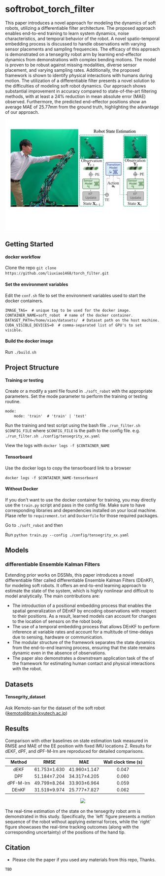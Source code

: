 # softrobot_torch_filter
This paper introduces a novel approach for modeling the dynamics of soft robots, utilizing a differentiable filter architecture. The proposed approach enables end-to-end training to learn system dynamics, noise characteristics, and temporal behavior of the robot. A novel spatio-temporal embedding process is discussed to handle observations with varying sensor placements and sampling frequencies. The efficacy of this approach is demonstrated on a tensegrity robot arm by learning end-effector dynamics from demonstrations with complex bending motions. The model is proven to be robust against missing modalities, diverse sensor placement, and varying sampling rates. Additionally, the proposed framework is shown to identify physical interactions with humans during motion. The utilization of a differentiable filter presents a novel solution to the difficulties of modeling soft robot dynamics. Our approach shows substantial improvement in accuracy compared to state-of-the-art filtering methods, with at least a 24% reduction in mean absolute error (MAE) observed. Furthermore, the predicted end-effector positions show an average MAE of 25.77mm from the ground truth, highlighting the advantage of our approach. 

<p align="center">
<img src = "img/overview_new.png" width ="600" />
</p>

## Getting Started
#### docker workflow

Clone the repo `git clone https://github.com/liuxiao1468/torch_filter.git`

#### Set the environment variables
Edit the `conf.sh` file to set the environment variables used to start the docker 
containers. 

```
IMAGE_TAG=  # unique tag to be used for the docker image.
CONTAINER_NAME=soft_robot  # name of the docker container.
DATASET_PATH=/home/xiao/datasets/  # Dataset path on the host machine.
CUDA_VISIBLE_DEVICES=0  # comma-separated list of GPU's to set visible.
```

#### Build the docker image
Run `./build.sh`

## Project Structure

#### Training or testing
Create or a modify a yaml file found in `./soft_robot` 
with the appropriate parameters. Set the mode parameter to perform the 
training or testing routine. 

```
mode:
    mode: 'train'  # 'train' | 'test'
```

Run the training and test script using the bash file `./run_filter.sh $CONFIG_FILE` 
where `$CONFIG_FILE` is the path to the config file. e.g. 
`./run_filter.sh ./config/tensegrity_xx.yaml`

View the logs with `docker logs -f $CONTAINER_NAME`

#### Tensorboard

Use the docker logs to copy the tensorboard link to a browser

```docker logs -f $CONTAINER_NAME-tensorboard```
 
#### Without Docker

If you don't want to use the docker container for training, you may directly use the
`train.py` script and pass in the config file. Make sure to have corresponding libraries and
dependencies installed on your local machine. Plase refer to `requirement.txt` and `Dockerfile` 
for those required packages.

Go to `./soft_robot` and then

Run `python train.py --config ./config/tensegrity_xx.yaml`


## Models
### differentiable Ensemble Kalman Filters
Extending prior works on DSSMs, this paper introduces
a novel differentiable filter called differentiable Ensemble
Kalman Filters (DEnKF), for modeling soft robots. It offers
an end-to-end learning approach to estimate the state of the
system, which is highly nonlinear and difficult to model
analytically. The main contributions are:
- The introduction of a positional embedding process that
enables the spatial generalization of DEnKF by encoding
observations with respect to their positions. As a result,
learned models can account for changes to the location
of sensors on the robot body.
- The use of a temporal embedding process that allows
DEnKF to perform inference at variable rates and account
for a multitude of time-delays due to sensing,
hardware or communication.
- The modular structure of the framework separates the
state dynamics from the end-to-end learning process,
ensuring that the state remains dynamic even in the
absence of observations.
- The paper also demonstrates a downstream application
task of the of the framework for estimating human
contact and physical interactions with the robot.



## Datasets
#### Tensegrity_dataset
Ask IKemoto-san for the dataset of the soft robot (ikemoto@brain.kyutech.ac.jp)


## Results
Comparison with other baselines on state estimation
task measured in RMSE and MAE of the EE position
with fixed IMU locations Z. Results for dEKF, dPF, and
dPF-M-lrn are reproduced for detailed comparisons.

| Method    | RMSE | MAE | Wall clock time (s) |
| :------:| :------: | :------: | :------: |
| dEKF  | 61.753±1.630 | 41.960±1.147 | 0.047 |
| DPF | 51.184±7.204 | 34.317±4.205 | 0.060 |
| dPF-M-lrn | 49.799±8.264 | 33.903±6.964 | 0.059 |
| DEnKF | 31.519±9.974 | 25.777±7.827 | 0.062 |

<p align="center">
<img src = "img/test.gif" width ="600"/>
</p>
The real-time estimation of the state on the tensegrity robot arm is demonstrated in this study. Specifically, the `left` figure presents a motion sequence of the robot without applying external forces, while the `right` figure showcases the real-time tracking outcomes (along with the corresponding uncertainty) of the positions of the hand tip.

## Citation
* Please cite the paper if you used any materials from this repo, Thanks.
```
TBD
```

